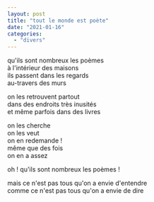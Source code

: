 ```yaml
---
layout: post
title: "tout le monde est poète"
date: "2021-01-16"
categories:
  - "divers"
---
```


qu'ils sont nombreux les poèmes  
à l'intérieur des maisons  
ils passent dans les regards  
au-travers des murs  

on les retrouvent partout  
dans des endroits très inusités  
et même parfois dans des livres  

on les cherche  
on les veut  
on en redemande !  
même que des fois  
on en a assez  

oh ! qu'ils sont nombreux les poèmes !  

mais ce n'est pas tous qu'on a envie d'entendre  
comme ce n'est pas tous qu'on a envie de dire
